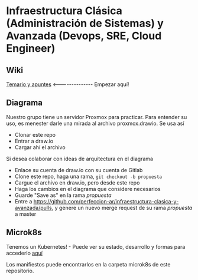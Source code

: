# Infraestructura Clásica (Administración de Sistemas) y Avanzada (Devops, SRE, Cloud Engineer)

## Wiki

[Temario y apuntes](https://github.com/perfeccion-ar/infraestructura-clasica-y-avanzada/wiki) <-------------- Empezar aquí!

## Diagrama

Nuestro grupo tiene un servidor Proxmox para practicar. Para entender su uso, es menester darle una mirada al archivo proxmox.drawio. Se usa así

- Clonar este repo
- Entrar a draw.io
- Cargar ahí el archivo

Si desea colaborar con ideas de arquitectura en el diagrama

- Enlace su cuenta de draw.io con su cuenta de Gitlab
- Clone este repo, haga una rama, `git checkout -b propuesta`
- Cargue el archivo en draw.io, pero desde este repo
- Haga los cambios en el diagrama que considere necesarios
- Guarde "Save as" en la rama *propuesta*
- Entre a https://github.com/perfeccion-ar/infraestructura-clasica-y-avanzada/pulls, y genere un nuevo merge request de su rama *propuesta* a master 

## Microk8s

Tenemos un Kubernetes! - Puede ver su estado, desarrollo y formas para accederlo [aquí](https://github.com/perfeccion-ar/infraestructura-clasica-y-avanzada/wiki/Kubernetes)

Los manifiestos puede encontrarlos en la carpeta microk8s de este repositorio.

